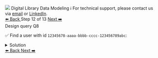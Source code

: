 <!-- TOP -->
<div class="top">
  <img src="https://datastax-academy.github.io/katapod-shared-assets/images/ds-academy-logo.svg" />
  <span class="scenario-title">Digital Library Data Modeling</span>
  <span class="scenario-subtitle">ℹ️ For technical support, please contact us via <a href="mailto:aleksandr.volochnev@datastax.com">email</a> or <a href="https://dtsx.io/aleks">LinkedIn</a>.</span> 
</div>

<!-- NAVIGATION -->
<div id="navigation-top" class="navigation-top">
 <a href='command:katapod.loadPage?[{"step":"step11"}]'
   class="btn btn-dark navigation-top-left">⬅️ Back
 </a>
<span class="step-count"> Step 12 of 13</span>
 <a href='command:katapod.loadPage?[{"step":"step13"}]'
    class="btn btn-dark navigation-top-right">Next ➡️
  </a>
</div>

<!-- CONTENT -->

<div class="step-title">Design query Q8</div>

✅ Find a user with id `12345678-aaaa-bbbb-cccc-123456789abc`:

<details>
  <summary>Solution</summary>

```
SELECT *
FROM users
WHERE id = 12345678-aaaa-bbbb-cccc-123456789abc; 
```

</details>

<!-- NAVIGATION -->
<div id="navigation-bottom" class="navigation-bottom">
 <a href='command:katapod.loadPage?[{"step":"step11"}]'
   class="btn btn-dark navigation-bottom-left">⬅️ Back
 </a>
 <a href='command:katapod.loadPage?[{"step":"step13"}]'
    class="btn btn-dark navigation-bottom-right">Next ➡️
  </a>
</div>

